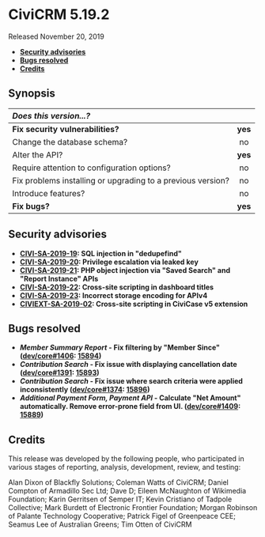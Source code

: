 # CiviCRM 5.19.2

Released November 20, 2019

- **[Security advisories](#security)**
- **[Bugs resolved](#bugs)**
- **[Credits](#credits)**

## <a name="synopsis"></a>Synopsis

| *Does this version...?*                                         |         |
|:--------------------------------------------------------------- |:-------:|
| **Fix security vulnerabilities?**                               | **yes** |
| Change the database schema?                                     |   no    |
| Alter the API?                                                  | **yes** |
| Require attention to configuration options?                     |   no    |
| Fix problems installing or upgrading to a previous version?     |   no    |
| Introduce features?                                             |   no    |
| **Fix bugs?**                                                   | **yes** |

## <a name="security"></a>Security advisories

- **[CIVI-SA-2019-19](https://civicrm.org/advisory/civi-sa-2019-19-sqli-in-dedupefind): SQL injection in "dedupefind"**
- **[CIVI-SA-2019-20](https://civicrm.org/advisory/civi-sa-2019-20-privilege-escalation-via-leaked-key): Privilege escalation via leaked key**
- **[CIVI-SA-2019-21](https://civicrm.org/advisory/civi-sa-2019-21-poi-saved-search-and-report-instance-apis): PHP object injection via "Saved Search" and "Report Instance" APIs**
- **[CIVI-SA-2019-22](https://civicrm.org/advisory/civi-sa-2019-22-xss-in-dashboard-titles): Cross-site scripting in dashboard titles**
- **[CIVI-SA-2019-23](https://civicrm.org/advisory/civi-sa-2019-23-incorrect-storage-encoding-for-apiv4): Incorrect storage encoding for APIv4**
- **[CIVIEXT-SA-2019-02](https://civicrm.org/advisory/civiext-sa-2019-02-xss-in-civicase-v5-extension): Cross-site scripting in CiviCase v5 extension**

## <a name="bugs"></a>Bugs resolved

- **_Member Summary Report_ - Fix filtering by "Member Since" ([dev/core#1406](https://lab.civicrm.org/dev/core/issues/1406): [15894](https://github.com/civicrm/civicrm-core/pull/15894))**
- **_Contribution Search_ - Fix issue with displaying cancellation date ([dev/core#1391](https://lab.civicrm.org/dev/core/issues/1391): [15893](https://github.com/civicrm/civicrm-core/pull/15893))**
- **_Contribution Search_ - Fix issue where search criteria were applied inconsistently ([dev/core#1374](https://lab.civicrm.org/dev/core/issues/1374): [15896](https://github.com/civicrm/civicrm-core/pull/15896))**
- **_Additional Payment Form, Payment API_ - Calculate "Net Amount" automatically. Remove error-prone field from UI. ([dev/core#1409](https://lab.civicrm.org/dev/core/issues/1409): [15889](https://github.com/civicrm/civicrm-core/pull/15889))**

## <a name="credits"></a>Credits

This release was developed by the following people, who participated in
various stages of reporting, analysis, development, review, and testing:

Alan Dixon of Blackfly Solutions; Coleman Watts of CiviCRM; Daniel Compton
of Armadillo Sec Ltd; Dave D; Eileen McNaughton of Wikimedia Foundation;
Karin Gerritsen of Semper IT; Kevin Cristiano of Tadpole Collective; Mark
Burdett of Electronic Frontier Foundation; Morgan Robinson of Palante
Technology Cooperative; Patrick Figel of Greenpeace CEE; Seamus Lee of
Australian Greens; Tim Otten of CiviCRM
